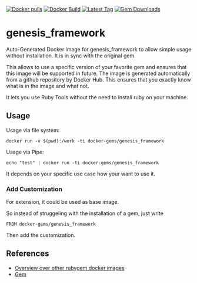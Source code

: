 [![Docker pulls](https://img.shields.io/docker/pulls/rubygem/genesis_framework.svg)](https://hub.docker.com/r/rubygem/genesis_framework/)
[![Docker Build](https://img.shields.io/docker/automated/rubygem/genesis_framework.svg)](https://hub.docker.com/r/rubygem/genesis_framework/)
[![Latest Tag](https://img.shields.io/github/tag/docker-rubygem/genesis_framework.svg)](https://hub.docker.com/r/rubygem/genesis_framework/)
[![Gem Downloads](https://img.shields.io/gem/dt/genesis_framework.svg)](https://rubygems.org/gems/genesis_framework/)
# genesis_framework

Auto-Generated Docker image for genesis_framework to allow simple usage without installation.
It is in sync with the original gem.

This allows to use a specific version of your favorite gem and ensures that this image will be supported in future.
The image is generated automatically from a github repository by Docker Hub.
This ensures that you exactly know what is in the image and what not.

It lets you use Ruby Tools without the need to install ruby on your machine.

## Usage

Usage via file system:

`docker run -v $(pwd):/work -ti docker-gems/genesis_framework`

Usage via Pipe:

`echo "test" | docker run -ti docker-gems/genesis_framework`

It depends on your specific use case how your want to use it.

### Add Customization

For extension, it could be used as base image.

So instead of struggeling with the installation of a gem, just write

`FROM docker-gems/genesis_framework`

Then add the customization.

## References

 - [Overview over other rubygem docker images](https://github.com/thinkbot/docker-rubygem)
 - [Gem](https://rubygems.org/gems/genesis_framework/)
